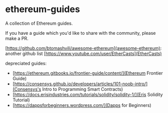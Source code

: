 # ethereum-guides

A collection of Ethereum guides. 

If you have a guide which you'd like to share with the community, please make a PR.

[https://github.com/btomashvili/awesome-ethereum](awesome-ethereum): another github list
[https://www.youtube.com/user/EtherCasts](EtherCasts)

depreciated guides:
- [https://ethereum.gitbooks.io/frontier-guide/content/](Ethereum Frontier Guide)
- [https://consensys.github.io/developers/articles/101-noob-intro/](Consensys's Intro to Programming Smart Contracts)
- [https://docs.erisindustries.com/tutorials/solidity/solidity-1/](Eris Solidity Tutorial)
- [https://dappsforbeginners.wordpress.com/](Dapps for Beginners)
